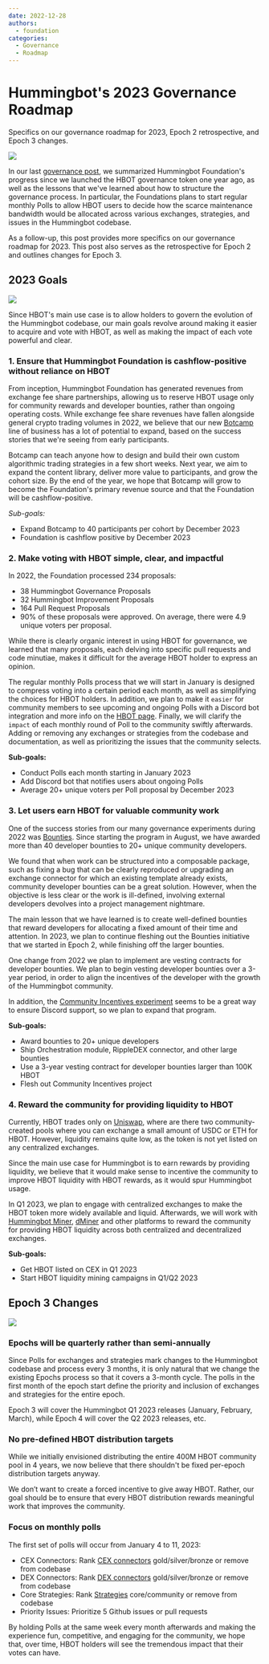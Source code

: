 ```yaml
---
date: 2022-12-28
authors:
  - foundation
categories:
  - Governance
  - Roadmap
---
```


# Hummingbot's 2023 Governance Roadmap

Specifics on our governance roadmap for 2023, Epoch 2 retrospective, and Epoch 3 changes.

![](./thom-holmes-P17jU-pnTBY-unsplash.jpg)

In our last [governance post](../2022-12-changes-to-hummingbot-maintenance-and-governance-processes/index.md), we summarized Hummingbot Foundation's progress since we launched the HBOT governance token one year ago, as well as the lessons that we've learned about how to structure the governance process. In particular, the Foundations plans to start regular monthly Polls to allow HBOT users to decide how the scarce maintenance bandwidth would be allocated across various exchanges, strategies, and issues in the Hummingbot codebase.

As a follow-up, this post provides more specifics on our governance roadmap for 2023. This post also serves as the retrospective for Epoch 2 and outlines changes for Epoch 3.

<!-- more -->

## 2023 Goals

![](javier-allegue-barros-C7B-ExXpOIE-unsplash.jpg)

Since HBOT's main use case is to allow holders to govern the evolution of the Hummingbot codebase, our main goals revolve around making it easier to acquire and vote with HBOT, as well as making the impact of each vote powerful and clear.

### 1. Ensure that Hummingbot Foundation is cashflow-positive without reliance on HBOT
From inception, Hummingbot Foundation has generated revenues from exchange fee share partnerships, allowing us to reserve HBOT usage only for community rewards and developer bounties, rather than ongoing operating costs. While exchange fee share revenues have fallen alongside general crypto trading volumes in 2022, we believe that our new [Botcamp](https://hummingbot.org/botcamp/?ref=blog.hummingbot.org) line of business has a lot of potential to expand, based on the success stories that we're seeing from early participants.

Botcamp can teach anyone how to design and build their own custom algorithmic trading strategies in a few short weeks. Next year, we aim to expand the content library, deliver more value to participants, and grow the cohort size. By the end of the year, we hope that Botcamp will grow to become the Foundation's primary revenue source and that the Foundation will be cashflow-positive.

*Sub-goals:*

- Expand Botcamp to 40 participants per cohort by December 2023
- Foundation is cashflow positive by December 2023

### 2. Make voting with HBOT simple, clear, and impactful

In 2022, the Foundation processed 234 proposals:

- 38 Hummingbot Governance Proposals
- 32 Hummingbot Improvement Proposals
- 164 Pull Request Proposals
- 90% of these proposals were approved. On average, there were 4.9 unique voters per proposal.

While there is clearly organic interest in using HBOT for governance, we learned that many proposals, each delving into specific pull requests and code minutiae, makes it difficult for the average HBOT holder to express an opinion.

The regular monthly Polls process that we will start in January is designed to compress voting into a certain period each month, as well as simplifying the choices for HBOT holders. In addition, we plan to make it `easier` for community members to see upcoming and ongoing Polls with a Discord bot integration and more info on the [HBOT page](https://hummingbot.org). Finally, we will clarify the `impact` of each monthly round of Poll to the community swiftly afterwards. Adding or removing any exchanges or strategies from the codebase and documentation, as well as prioritizing the issues that the community selects.

**Sub-goals:**

- Conduct Polls each month starting in January 2023
- Add Discord bot that notifies users about ongoing Polls
- Average 20+ unique voters per Poll proposal by December 2023


### 3. Let users earn HBOT for valuable community work

One of the success stories from our many governance experiments during 2022 was [Bounties](https://docs.hummingbot.org/bounties/). Since starting the program in August, we have awarded more than 40 developer bounties to 20+ unique community developers.

We found that when work can be structured into a composable package, such as fixing a bug that can be clearly reproduced or upgrading an exchange connector for which an existing template already exists, community developer bounties can be a great solution. However, when the objective is less clear or the work is ill-defined, involving external developers devolves into a project management nightmare.

The main lesson that we have learned is to create well-defined bounties that reward developers for allocating a fixed amount of their time and attention. In 2023, we plan to continue fleshing out the Bounties initiative that we started in Epoch 2, while finishing off the larger bounties.

One change from 2022 we plan to implement are vesting contracts for developer bounties. We plan to begin vesting developer bounties over a 3-year period, in order to align the incentives of the developer with the growth of the Hummingbot community.

In addition, the [Community Incentives experiment](https://snapshot.org/?ref=blog.hummingbot.org#/hbot-ip.eth/proposal/0x588779179d0229db7de2de9e231f3baafb1fcdbde16bcc93bf34b65280e36a1a) seems to be a great way to ensure Discord support, so we plan to expand that program.

**Sub-goals:**

- Award bounties to 20+ unique developers
- Ship Orchestration module, RippleDEX connector, and other large bounties
- Use a 3-year vesting contract for developer bounties larger than 100K HBOT
- Flesh out Community Incentives project

### 4. Reward the community for providing liquidity to HBOT

Currently, HBOT trades only on [Uniswap](https://uniswap.org/), where are there two community-created pools where you can exchange a small amount of USDC or ETH for HBOT. However, liquidity remains quite low, as the token is not yet listed on any centralized exchanges.

Since the main use case for Hummingbot is to earn rewards by providing liquidity, we believe that it would make sense to incentive the community to improve HBOT liquidity with HBOT rewards, as it would spur Hummingbot usage.

In Q1 2023, we plan to engage with centralized exchanges to make the HBOT token more widely available and liquid. Afterwards, we will work with [Hummingbot Miner](https://miner.hummingbot.io/), [dMiner](https://dminer.hummingbot.io/) and other platforms to reward the community for providing HBOT liquidity across both centralized and decentralized exchanges.

**Sub-goals:**

- Get HBOT listed on CEX in Q1 2023
- Start HBOT liquidity mining campaigns in Q1/Q2 2023

## Epoch 3 Changes

![](./brett-jordan-g_hBWtgmDWU-unsplash.jpg)

### Epochs will be quarterly rather than semi-annually

Since Polls for exchanges and strategies mark changes to the Hummingbot codebase and process every 3 months, it is only natural that we change the existing Epochs process so that it covers a 3-month cycle. The polls in the first month of the epoch start define the priority and inclusion of exchanges and strategies for the entire epoch.

Epoch 3 will cover the Hummingbot Q1 2023 releases (January, February, March), while Epoch 4 will cover the Q2 2023 releases, etc.

### No pre-defined HBOT distribution targets
While we initially envisioned distributing the entire 400M HBOT community pool in 4 years, we now believe that there shouldn't be fixed per-epoch distribution targets anyway.

We don’t want to create a forced incentive to give away HBOT. Rather, our goal should be to ensure that every HBOT distribution rewards meaningful work that improves the community.

### Focus on monthly polls

The first set of polls will occur from January 4 to 11, 2023:

- CEX Connectors: Rank [CEX connectors](https://docs.hummingbot.org/exchanges/?ref=blog.hummingbot.org) gold/silver/bronze or remove from codebase
- DEX Connectors: Rank [DEX connectors](https://docs.hummingbot.org/gateway/?ref=blog.hummingbot.org) gold/silver/bronze or remove from codebase
- Core Strategies: Rank [Strategies](https://docs.hummingbot.org/strategies/?ref=blog.hummingbot.org) core/community or remove from codebase
- Priority Issues: Prioritize 5 Github issues or pull requests

By holding Polls at the same week every month afterwards and making the experience fun, competitive, and engaging for the community, we hope that, over time, HBOT holders will see the tremendous impact that their votes can have.